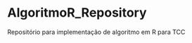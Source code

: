 AlgoritmoR_Repository
=====================

Repositório para implementação de algoritmo em R para TCC
